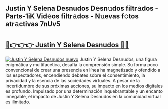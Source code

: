 ## Justin Y Selena Desnudos D𝚎sn𝚞dos filtr𝚊dos - Parts-1iK Vid𝚎os filtr𝚊dos - N𝚞evas f𝚘tos atr𝚊ctivas 7nUv5

# <h2><a href="http://mb5i51.tromn.icu/?c=Justin+Y+Selena+Desnudos">🔗👉👉👉 Justin Y Selena Desnudos 🔗🔗</a></h2>

[![Justin Y Selena Desnudos nuevo](https://i.imgur.com/pEAQMta.gif)](http://mb5i51.tromn.icu/?c=Justin+Y+Selena+Desnudos)
Justin Y Selena Desnudos, una figura enigmática y multifacética, desafía la comprensión simple. Su forma poco convencional de crear una presencia en línea ha magnetizado y ofendido a los espectadores, encendiendo debates sobre el consentimiento, la privacidad y la esencia de las sociedades virtuales. A pesar de la incertidumbre de sus próximas acciones, su impacto en los medios digitales es profundo. Impulsado por una determinación inquebrantable y un encanto innegable, el impacto de Justin Y Selena Desnudos en la comunidad virtual es ilimitado.
